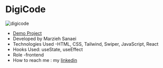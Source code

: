 # DigiCode
![digicode](https://github.com/user-attachments/assets/136e8c10-9bb6-401f-82e6-a3b11e551e56)
- [Demo Project](https://digi-code.vercel.app/)
- Developed by Marzieh Sanaei
- Technologies Used -HTML, CSS, Tailwind, Swiper, JavaScript, React
- Hooks Used: useState, useEffect
- Role -frontend
- How to reach me : my
[linkedin](https://www.linkedin.com/in/marzieh-sanaei99)
